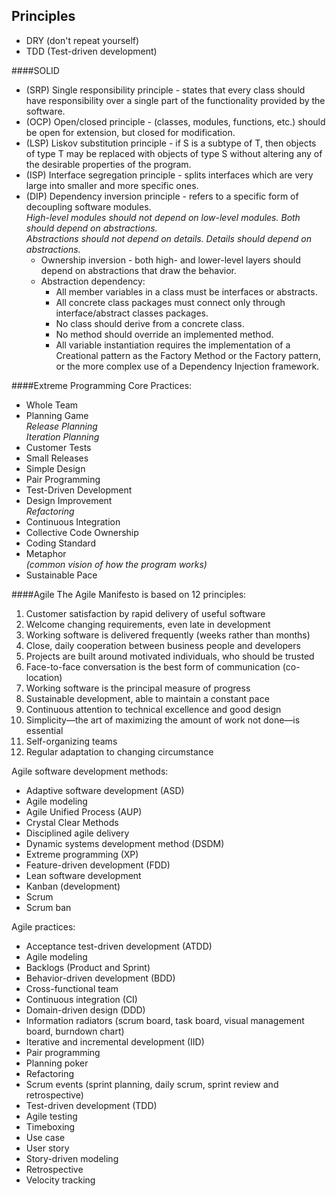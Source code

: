 Principles
-

* DRY (don't repeat yourself)
* TDD (Test-driven development)


####SOLID
* (SRP) Single responsibility principle - states that every class should have responsibility over a single part of the functionality provided by the software.
* (OCP) Open/closed principle - (classes, modules, functions, etc.) should be open for extension, but closed for modification.
* (LSP) Liskov substitution principle - if S is a subtype of T, then objects of type T may be replaced with objects of type S without altering any of the desirable properties of the program.
* (ISP) Interface segregation principle - splits interfaces which are very large into smaller and more specific ones.
* (DIP) Dependency inversion principle - refers to a specific form of decoupling software modules.
    <br>*High-level modules should not depend on low-level modules. Both should depend on abstractions.*
    <br>*Abstractions should not depend on details. Details should depend on abstractions.*
    * Ownership inversion - both high- and lower-level layers should depend on abstractions that draw the behavior.
    * Abstraction dependency:
        * All member variables in a class must be interfaces or abstracts.
        * All concrete class packages must connect only through interface/abstract classes packages.
        * No class should derive from a concrete class.
        * No method should override an implemented method.
        * All variable instantiation requires the implementation of a Creational pattern as the Factory Method or the Factory pattern, or the more complex use of a Dependency Injection framework.

####Extreme Programming
Core Practices:
* Whole Team
* Planning Game
<br>*Release Planning*
<br>*Iteration Planning*
* Customer Tests
* Small Releases
* Simple Design
* Pair Programming
* Test-Driven Development
* Design Improvement
<br>*Refactoring*
* Continuous Integration
* Collective Code Ownership
* Coding Standard
* Metaphor
<br>*(common vision of how the program works)*
* Sustainable Pace

####Agile
The Agile Manifesto is based on 12 principles:

1.  Customer satisfaction by rapid delivery of useful software
2.  Welcome changing requirements, even late in development
3.  Working software is delivered frequently (weeks rather than months)
4.  Close, daily cooperation between business people and developers
5.  Projects are built around motivated individuals, who should be trusted
6.  Face-to-face conversation is the best form of communication (co-location)
7.  Working software is the principal measure of progress
8.  Sustainable development, able to maintain a constant pace
9.  Continuous attention to technical excellence and good design
10. Simplicity—the art of maximizing the amount of work not done—is essential
11. Self-organizing teams
11. Regular adaptation to changing circumstance

Agile software development methods:
* Adaptive software development (ASD)
* Agile modeling
* Agile Unified Process (AUP)
* Crystal Clear Methods
* Disciplined agile delivery
* Dynamic systems development method (DSDM)
* Extreme programming (XP)
* Feature-driven development (FDD)
* Lean software development
* Kanban (development)
* Scrum
* Scrum ban

Agile practices:
* Acceptance test-driven development (ATDD)
* Agile modeling
* Backlogs (Product and Sprint)
* Behavior-driven development (BDD)
* Cross-functional team
* Continuous integration (CI)
* Domain-driven design (DDD)
* Information radiators (scrum board, task board, visual management board, burndown chart)
* Iterative and incremental development (IID)
* Pair programming
* Planning poker
* Refactoring
* Scrum events (sprint planning, daily scrum, sprint review and retrospective)
* Test-driven development (TDD)
* Agile testing
* Timeboxing
* Use case
* User story
* Story-driven modeling
* Retrospective
* Velocity tracking
